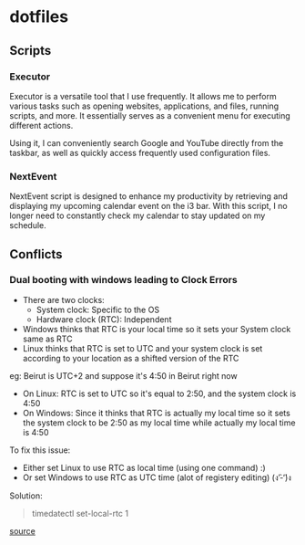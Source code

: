 # dotfiles

## Scripts

### Executor

Executor is a versatile tool that I use frequently. It allows me to perform various tasks such as opening websites, applications, and files, running scripts, and more. It essentially serves as a convenient menu for executing different actions.

Using it, I can conveniently search Google and YouTube directly from the taskbar, as well as quickly access frequently used configuration files.
### NextEvent

NextEvent script is designed to enhance my productivity by retrieving and displaying my upcoming calendar event on the i3 bar. With this script, I no longer need to constantly check my calendar to stay updated on my schedule.

## Conflicts
### Dual booting with windows leading to Clock Errors

* There are two clocks:
  * System clock: Specific to the OS
  * Hardware clock (RTC): Independent
* Windows thinks that RTC is your local time so it sets your System clock same as RTC
* Linux thinks that RTC is set to UTC and your system clock is set according to your location as a shifted version of the RTC

eg: Beirut is UTC+2 and suppose it's 4:50 in Beirut right now
* On Linux: RTC is set to UTC so it's equal to 2:50, and the system clock is 4:50
* On Windows: Since it thinks that RTC is actually my local time so it sets the system clock to be 2:50 as my local time while actually my local time is 4:50

To fix this issue:
* Either set Linux to use RTC as local time (using one command) :)
* Or set Windows to use RTC as UTC time (alot of registery editing) (ง’̀-‘́)ง

Solution: 
> timedatectl set-local-rtc 1

[source](https://itsfoss.com/wrong-time-dual-boot/)
